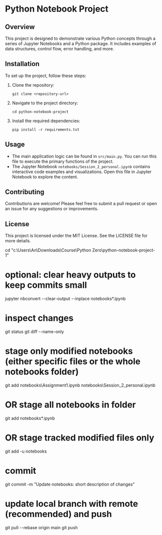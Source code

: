 # Python Notebook Project

## Overview
This project is designed to demonstrate various Python concepts through a series of Jupyter Notebooks and a Python package. It includes examples of data structures, control flow, error handling, and more.

## Installation
To set up the project, follow these steps:

1. Clone the repository:
   ```
   git clone <repository-url>
   ```
2. Navigate to the project directory:
   ```
   cd python-notebook-project
   ```
3. Install the required dependencies:
   ```
   pip install -r requirements.txt
   ```

## Usage
- The main application logic can be found in `src/main.py`. You can run this file to execute the primary functions of the project.
- The Jupyter Notebook `notebooks/Session_2_personal.ipynb` contains interactive code examples and visualizations. Open this file in Jupyter Notebook to explore the content.

## Contributing
Contributions are welcome! Please feel free to submit a pull request or open an issue for any suggestions or improvements.

## License
This project is licensed under the MIT License. See the LICENSE file for more details.

cd "c:\Users\An\Downloads\Course\Python Zero\python-notebook-project-1"

# optional: clear heavy outputs to keep commits small
jupyter nbconvert --clear-output --inplace notebooks\*.ipynb

# inspect changes
git status
git diff --name-only

# stage only modified notebooks (either specific files or the whole notebooks folder)
git add notebooks\Assignment1.ipynb notebooks\Session_2_personal.ipynb
# OR stage all notebooks in folder
git add notebooks\*.ipynb
# OR stage tracked modified files only
git add -u notebooks

# commit
git commit -m "Update notebooks: short description of changes"

# update local branch with remote (recommended) and push
git pull --rebase origin main
git push